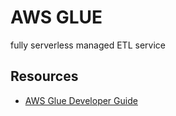 # AWS GLUE

fully serverless managed ETL service

## Resources

- [AWS Glue Developer Guide](https://docs.aws.amazon.com/glue/latest/dg/what-is-glue.html)
